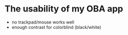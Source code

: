 # The usability of my OBA app

- no trackpad/mouse works well
- enough contrast for colorblind (black/white)
